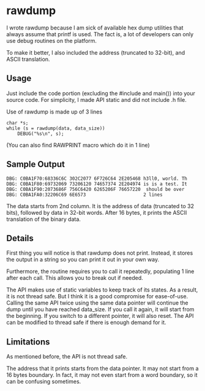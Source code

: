 # rawdump
I wrote rawdump because I am sick of available hex dump utilities that always
assume that printf is used. The fact is, a lot of developers can only use
debug routines on the platform.

To make it better, I also included the address (truncated to 32-bit), and
ASCII translation.

## Usage
Just include the code portion (excluding the #include and main()) into your
source code. For simplicity, I made API static and did not include .h file.

Use of rawdump is made up of 3 lines
```
char *s;
while (s = rawdump(data, data_size))
    DEBUG("%s\n", s);
```
(You can also find RAWPRINT macro which do it in 1 line)

## Sample Output
```
DBG: C0BA1F70:68336C6C 302C2077 6F726C64 2E205468 h3ll0, world. Th
DBG: C0BA1F80:69732069 73206120 74657374 2E204974 is is a test. It
DBG: C0BA1F90:2073686F 756C6420 6265206F 76657220  should be over
DBG: C0BA1FA0:32206C69 6E6573                     2 lines
```

The data starts from 2nd column. It is the address of data (truncated to
32 bits), followed by data in 32-bit words. After 16 bytes, it prints
the ASCII translation of the binary data.

## Details
First thing you will notice is that rawdump does not print. Instead, it stores
the output in a string so you can print it out in your own way.

Furthermore, the routine requires you to call it repeatedly, populating 1 line
after each call. This allows you to break out if needed.

The API makes use of static variables to keep track of its states.
As a result, it is not thread safe. But I think it is a good compromise for
ease-of-use. Calling the same API twice using the same data pointer will
continue the dump until you have reached data_size. If you call it again, it
will start from the beginning. If you switch to a different pointer, it will
also reset. The API can be modified to thread safe if there is enough demand
for it.

## Limitations
As mentioned before, the API is not thread safe.

The address that it prints starts from the data pointer. It may not start
from a 16 bytes boundary. In fact, it may not even start from a word
boundary, so it can be confusing sometimes.
